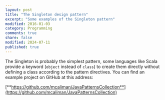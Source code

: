 ```yaml
---
layout: post
title: "The Singleton design pattern"
excerpt: "Some examples of the Singleton pattern"
modified: 2016-01-03
category: Programming
comments: true
share: false
modified: 2024-07-11
published: true
---
```


The Singleton is probably the simplest pattern, some languages like Scala provide 
a keyword (`object` instead of `class`) to create them directly without defining a class according to the 
pattern directives.
You can find an example project on GitHub at this address:

[**https://github.com/mcaliman/JavaPatternsCollection**](https://github.com/mcaliman/JavaPatternsCollection)

